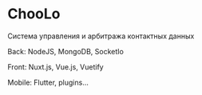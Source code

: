 # ChooLo

Система управления и арбитража контактных данных


Back: NodeJS, MongoDB, SocketIo

Front: Nuxt.js, Vue.js, Vuetify

Mobile: Flutter, plugins...